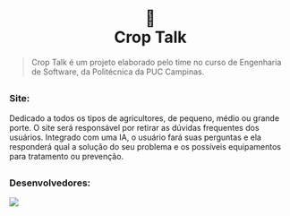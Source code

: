 <h1 align="center">
🌾<br>Crop Talk
</h1>
  
   > Crop Talk é um projeto elaborado pelo time no curso de Engenharia de Software, da Politécnica da PUC Campinas. 
   
       
  ## 
  
   ### Site:
   Dedicado a todos os tipos de agricultores, de pequeno, médio ou grande porte. O site será responsável por retirar as dúvidas frequentes dos usuários. 
   Integrado com uma IA, o usuário fará suas perguntas e ela responderá qual a solução do seu problema e os possíveis equipamentos para tratamento ou prevenção.

 ##
   
   ### Desenvolvedores:  
   <a href="https://github.com/EhoTavas/CropTalk/graphs/contributors">
  <img src="https://contrib.rocks/image?repo=EhoTavas/CropTalk" />
</a><br>
</h1>
  
